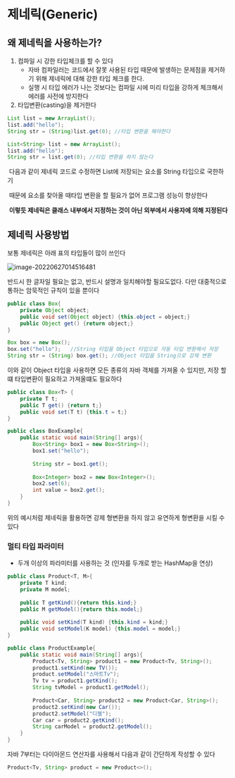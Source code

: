 # 제네릭(Generic)



## 왜 제네릭을 사용하는가?

1. 컴파일 시 강한 타입체크를 할 수 있다
   - 자바 컴파일러는 코드에서 잘못 사용된 타입 때문에 발생하는 문제점을 제거하기 위해 제네릭에 대해 강한 타입 체크를 한다.
   - 실행 시 타입 에러가 나는 것보다는 컴파일 시에 미리 타입을 강하게 체크해서 에러를 사전에 방지한다
2. 타입변환(casting)을 제거한다

```java
List list = new ArrayList();
list.add("hello");
String str = (String)list.get(0); //타입 변환을 해야한다
```

```java
List<String> list = new ArrayList();
list.add("hello");
String str = list.get(0); //타입 변환을 하지 않는다
```

​	다음과 같이 제네릭 코드로 수정하면 List에 저장되는 요소를 String 타입으로 국한하기

​	때문에 요소를 찾아올 때타입 변환을 할 필요가 없어 프로그램 성능이 향상한다

​	**이렇듯 제네릭은 클래스 내부에서 지정하는 것이 아닌 외부에서 사용자에 의해 지정된다**



## 제네릭 사용방법

보통 제네릭은 아래 표의 타입들이 많이 쓰인다

![image-20220627014516481](C:\Users\COM\AppData\Roaming\Typora\typora-user-images\image-20220627014516481.png)

반드시 한 글자일 필요는 없고, 반드시 설명과 일치해야할 필요도없다. 다만 대중적으로 통하는 암묵적인 규칙이 있을 뿐이다

```java
public class Box{
    private Object object;
    public void set(Object object) {this.object = object;}
    public Object get() {return object;}
}
```

```java
Box box = new Box();
box.set("hello");	//String 타입을 Object 타입으로 자동 타입 변환해서 저장
String str = (String) box.get(); //Object 타입을 String으로 강제 변환
```

이와 같이 Object 타입을 사용하면 모든 종류의 자바 객체를 가져올 수 있지만, 저장 할떄 타입변환이 필요하고 가져올떄도 필요하다



```java
public class Box<T> {
    private T t;
    public T get() {return t;}
    public void set(T t) {this.t = t;}
}
```

```java
public class BoxExample{
    public static void main(String[] args){
        Box<String> box1 = new Box<String>();
        box1.set("hello");
        
        String str = box1.get();
        
        Box<Integer> box2 = new Box<Integer>();
        box2.set(6);
        int value = box2.get();
    }
}
```

위의 예시처럼 제네릭을 활용하면 강제 형변환을 하지 않고 유연하게 형변환을 시킬 수 있다



### 멀티 타입 파라미터

- 두개 이상의 파라미터를 사용하는 것 (인자를 두개로 받는 HashMap을 연상)

```java
public class Product<T, M>{
    private T kind;
    private M model;
    
    public T getKind(){return this.kind;}
    public M getModel(){return this.model;}
    
    public void setKind(T kind) {this.kind = kind;}
    public void setModel(K model) {this.model = model;}
}
```

```java
public class ProductExample{
    public static void main(String[] args){
        Product<Tv, String> product1 = new Product<Tv, String>();
        product1.setKind(new TV());
        product.setModel("스마트Tv");
        Tv tv = product1.getKind();
        String tvModel = product1.getModel();
        
        Product<Car, String> product2 = new Product<Car, String>();
        product2.setKind(new Car());
        product2.setModel("디젤");
        Car car = product2.getKind();
        String carModel = product2.getModel();
    }
}
```

자바 7부터는 다이아몬드 연산자를 사용해서 다음과 같이 간단하게 작성할 수 있다

```java
Product<Tv, String> product = new Product<>();
```

